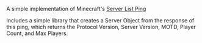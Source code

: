 A simple implementation of Minecraft's [Server List Ping](https://wiki.vg/Server_List_Ping)

Includes a simple library that creates a Server Object from the response of this ping, which returns the Protocol Version, Server Version, MOTD, Player Count, and Max Players.